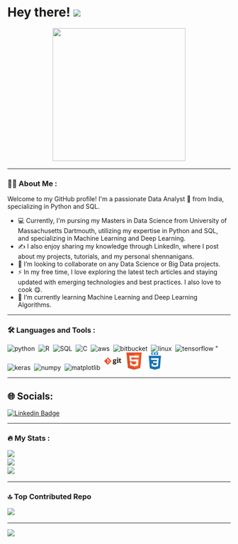<h1>
  Hey there!
  <img src="https://media.giphy.com/media/hvRJCLFzcasrR4ia7z/giphy.gif" width="30px"/>
</h1>
<div align="center">
  <img src="https://i.giphy.com/media/v1.Y2lkPTc5MGI3NjExZTkyN3Jnbm1qbHgyZGNtcXo2NzVsOWNpYW5uOXVsY3NrNzRqOTV3eCZlcD12MV9pbnRlcm5hbF9naWZfYnlfaWQmY3Q9Zw/U8RLgaGFiwXsZc8YUw/giphy.gif" width="300" height="300"/>
</div>


---
### :man_technologist: About Me :

Welcome to my GitHub profile! I'm a passionate Data Analyst :page_facing_up: from India, specializing in Python and SQL. 

- 💻 Currently, I'm pursing my Masters in Data Science from University of Massachusetts Dartmouth, utilizing my expertise in Python and SQL, and specializing in Machine Learning and Deep Learning.
- ✍️ I also enjoy sharing my knowledge through LinkedIn, where I post about my projects, tutorials, and my personal shennanigans.
- 👯 I’m looking to collaborate on any Data Science or Big Data projects.
- ⚡ In my free time, I love exploring the latest tech articles and staying updated with emerging technologies and best practices. I also love to cook 😋.
- 🌱 I’m currently learning Machine Learning and Deep Learning Algorithms.
<!-- - 📫 How to reach me: &nbsp;  -->
---

### :hammer_and_wrench: Languages and Tools :
<div>
    <img src="https://cdn.jsdelivr.net/gh/devicons/devicon@latest/icons/python/python-original-wordmark.svg" title="Python" alt="python" width="40" height="40"/>&nbsp;
    <img src="https://cdn.jsdelivr.net/gh/devicons/devicon@latest/icons/r/r-original.svg" title="R" alt="R" width="40" height="40"/>&nbsp;
    <img src="https://cdn.jsdelivr.net/gh/devicons/devicon@latest/icons/mysql/mysql-original-wordmark.svg" title="MySQL" alt="SQL" width="40" height="40"/>&nbsp;
    <img src="https://cdn.jsdelivr.net/gh/devicons/devicon@latest/icons/c/c-original.svg" title="C" alt="C" width="40" height="40"/>&nbsp;
    <img src="https://cdn.jsdelivr.net/gh/devicons/devicon@latest/icons/amazonwebservices/amazonwebservices-original-wordmark.svg" title="AWS" alt="aws" width="40" height="40"/>&nbsp;
    <img src="https://cdn.jsdelivr.net/gh/devicons/devicon@latest/icons/bitbucket/bitbucket-original-wordmark.svg" title="Bitbucket" alt="bitbucket" width="40" height="40"/>&nbsp;
    <img src="https://cdn.jsdelivr.net/gh/devicons/devicon@latest/icons/linux/linux-original.svg" title="Linux" alt="linux" width="40" height="40"/>&nbsp;
    <img src="https://cdn.jsdelivr.net/gh/devicons/devicon@latest/icons/tensorflow/tensorflow-original-wordmark.svg" title="TensorFlow" alt="tensorflow" width="40" height="40"/>&nbsp;"
    <img src="https://cdn.jsdelivr.net/gh/devicons/devicon@latest/icons/keras/keras-original-wordmark.svg" title="Keras" alt="keras" width="40" height="40"/>&nbsp;
    <img src="https://cdn.jsdelivr.net/gh/devicons/devicon@latest/icons/numpy/numpy-original-wordmark.svg" title="NumPy" alt="numpy" width="40" height="40"/>&nbsp;
    <img src="https://cdn.jsdelivr.net/gh/devicons/devicon@latest/icons/matplotlib/matplotlib-original-wordmark.svg" title="MatPlotLib" alt="matplotlib" width="40" height="40"/>&nbsp;
    <img src="https://github.com/devicons/devicon/blob/master/icons/git/git-original-wordmark.svg" title="Git" **alt="Git" width="40" height="40"/>&nbsp;
    <img src="https://github.com/devicons/devicon/blob/master/icons/html5/html5-original.svg" title="HTML5" alt="HTML" width="40" height="40"/>&nbsp;
    <img src="https://github.com/devicons/devicon/blob/master/icons/css3/css3-plain-wordmark.svg"  title="CSS3" alt="CSS" width="40" height="40"/>&nbsp;
        <!-- <img src="https://github.com/devicons/devicon/blob/master/icons/javascript/javascript-original.svg" title="JavaScript" alt="JavaScript" width="40" height="40"/>&nbsp; -->
</div>

---
## 🌐 Socials:
[![Linkedin Badge](https://img.shields.io/badge/-Omkar-blue?style=flat&logo=Linkedin&logoColor=white)](https://www.linkedin.com/in/omkarbadadale1620/)

---
### :fire: My Stats :
![](https://github-readme-stats.vercel.app/api?username=omkarb40&theme=gotham&hide_border=false&include_all_commits=true&count_private=true)<br/>
![](https://github-readme-streak-stats.herokuapp.com/?user=omkarb40&theme=gotham&hide_border=false)<br/>
![](https://github-readme-stats.vercel.app/api/top-langs/?username=omkarb40&theme=gotham&hide_border=false&include_all_commits=true&count_private=true&layout=compact)

---
### 🔝 Top Contributed Repo
![](https://github-contributor-stats.vercel.app/api?username=omkarb40&limit=5&theme=dark&combine_all_yearly_contributions=true)

---
[![](https://visitcount.itsvg.in/api?id=omkarb40&icon=2&color=12)](https://visitcount.itsvg.in)
